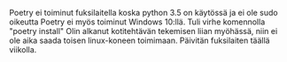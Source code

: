 Poetry ei toiminut fuksilaitella koska python 3.5 on käytössä ja ei ole sudo oikeutta
Poetry ei myös toiminut Windows 10:llä. Tuli virhe komennolla "poetry install"
Olin alkanut kotitehtävän tekemisen liian myöhässä, niin ei ole aika saada toisen linux-koneen toimimaan.
Päivitän fuksilaiten täällä viikolla.
